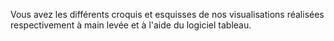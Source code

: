 Vous avez les différents croquis et esquisses de nos visualisations réalisées respectivement à main levée et à l'aide du logiciel tableau.
